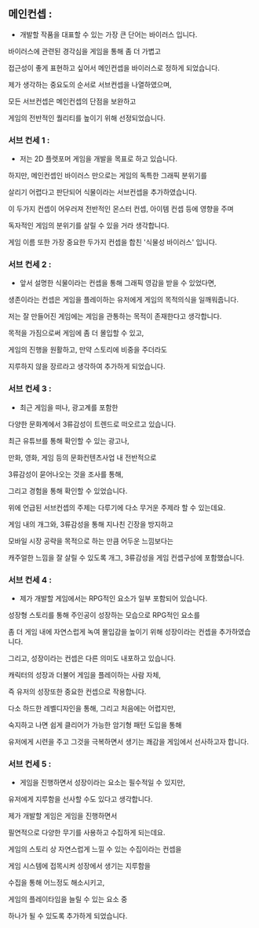 ## 메인컨셉 : 
- 개발할 작품을 대표할 수 있는 가장 큰 단어는 바이러스 입니다.

바이러스에 관련된 경각심을 게임을 통해 좀 더 가볍고

접근성이 좋게 표현하고 싶어서 메인컨셉을 바이러스로 정하게 되었습니다.



제가 생각하는 중요도의 순서로 서브컨셉을 나열하였으며,

모든 서브컨셉은 메인컨셉의 단점을 보완하고 

게임의 전반적인 퀄리티를 높이기 위해 선정되었습니다.

### 서브 컨세 1 : 
- 저는 2D 플렛포머 게임을 개발을 목표로 하고 있습니다.

하지만, 메인컨셉인 바이러스 만으로는 게임의 독특한 그래픽 분위기를

살리기 어렵다고 판단되어 식물이라는 서브컨셉을 추가하였습니다.



이 두가지 컨셉이 어우러져 전반적인 몬스터 컨셉, 아이템 컨셉 등에 영향을 주며

독자적인 게임의 분위기를 살릴 수 있을 거라 생각합니다. 

게임 이름 또한 가장 중요한 두가지 컨셉을 합친 '식물성 바이러스' 입니다.

### 서브 컨세 2 : 
- 앞서 설명한 식물이라는 컨셉을 통해 그래픽 영감을 받을 수 있었다면,

생존이라는 컨셉은 게임을 플레이하는 유저에게 게임의 목적의식을 일깨워줍니다.

저는 잘 만들어진 게임에는 게임을 관통하는 목적이 존재한다고 생각합니다.



목적을 가짐으로써 게임에 좀 더 몰입할 수 있고,

게임의 진행을 원활하고, 만약 스토리에 비중을 주더라도 

지루하지 않을 장르라고 생각하여 추가하게 되었습니다.
### 서브 컨세 3 : 
- 최근 게임을 떠나, 광고계를 포함한 

다양한 문화계에서 3류감성이 트렌드로 떠오르고 있습니다. 

최근 유튜브를 통해 확인할 수 있는 광고나, 

만화, 영화, 게임 등의 문화컨텐츠사업 내 전반적으로 

3류감성이 묻어나오는 것을 조사를 통해, 

그리고 경험을 통해 확인할 수 있었습니다.



위에 언급된 서브컨셉의 주제는 다루기에 다소 무거운 주제라 할 수 있는데요.

게임 내의 개그와, 3류감성을 통해 지나친 긴장을 방지하고

모바일 시장 공략을 목적으로 하는 만큼 어두운 느낌보다는 

캐주얼한 느낌을 잘 살릴 수 있도록 개그, 3류감성을 게임 컨셉구성에 포함했습니다.

### 서브 컨세 4 : 
- 제가 개발할 게임에서는 RPG적인 요소가 일부 포함되어 있습니다.

성장형 스토리를 통해 주인공이 성장하는 모습으로 RPG적인 요소를

좀 더 게임 내에 자연스럽게 녹여 몰입감을 높이기 위해 성장이라는 컨셉을 추가하였습니다.



그리고, 성장이라는 컨셉은 다른 의미도 내포하고 있습니다.



캐릭터의 성장과 더불어 게임을 플레이하는 사람 자체,

즉 유저의 성장또한 중요한 컨셉으로 작용합니다.

다소 하드한 레벨디자인을 통해, 그리고 처음에는 어렵지만, 

숙지하고 나면 쉽게 클리어가 가능한 암기형 패턴 도입을 통해

유저에게 시련을 주고 그것을 극복하면서 생기는 쾌감을 게임에서 선사하고자 합니다.

### 서브 컨세 5 : 
- 게임을 진행하면서 성장이라는 요소는 필수적일 수 있지만,

유저에게 지루함을 선사할 수도 있다고 생각합니다.



제가 개발할 게임은 게임을 진행하면서 

필연적으로 다양한 무기를 사용하고 수집하게 되는데요.



게임의 스토리 상 자연스럽게 느낄 수 있는 수집이라는 컨셉을

게임 시스템에 접목시켜 성장에서 생기는 지루함을 

수집을 통해 어느정도 해소시키고,

게임의 플레이타임을 늘릴 수 있는 요소 중 

하나가 될 수 있도록 추가하게 되었습니다.
